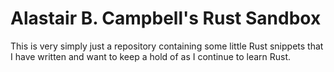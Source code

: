 # Alastair B. Campbell's Rust Sandbox
This is very simply just a repository containing some little Rust snippets that
I have written and want to keep a hold of as I continue to learn Rust.